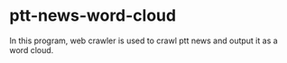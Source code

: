 # ptt-news-word-cloud
In this program, web crawler is used to crawl ptt news and output it as a word cloud.
